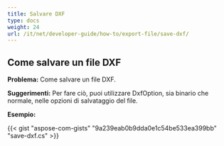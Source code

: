 ```yaml
---
title: Salvare DXF
type: docs
weight: 24
url: /it/net/developer-guide/how-to/export-file/save-dxf/
---
```


## **Come salvare un file DXF**

**Problema:** Come salvare un file DXF.

**Suggerimenti:** Per fare ciò, puoi utilizzare DxfOption, sia binario che normale, nelle opzioni di salvataggio del file.

**Esempio:**

{{< gist "aspose-com-gists" "9a239eab0b9dda0e1c54be533ea399bb" "save-dxf.cs" >}}
